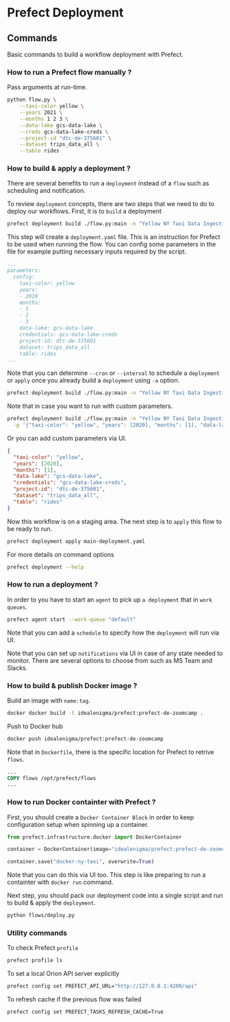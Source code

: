 # Prefect Deployment

## Commands
Basic commands to build a workflow deployment with Prefect.


### How to run a Prefect flow manually ?
Pass arguments at run-time.
```bash
python flow.py \
    --taxi-color yellow \
    --years 2021 \
    --months 1 2 3 \
    --data-lake gcs-data-lake \
    --creds gcs-data-lake-creds \
    --project-id "dtc-de-375601" \
    --dataset trips_data_all \
    --table rides
```


### How to build & apply a deployment ?
There are several benefits to run a `deployment` instead of a `flow` such as scheduling and notification.

To review `deployment` concepts, there are two steps that we need to do to deploy our workflows. First, it is to `build` a deployment
```bash
prefect deployment build ./flow.py:main -n "Yellow NY Taxi Data Ingestion"
```

This step will create a `deployment.yaml` file. This is an instruction for Prefect to be used when running the flow. You can config some parameters in the file for example putting necessary inputs required by the script.
```yaml
...
parameters:
  config:
    taxi-color: yellow
    years:
    - 2019
    months:
    - 1
    - 2
    - 3
    data-lake: gcs-data-lake
    credentials: gcs-data-lake-creds
    project-id: dtc-de-375601
    dataset: trips_data_all
    table: rides
...
```

Note that you can determine `--cron` or `--interval` to schedule a `deployment` or `apply` once you already build a `deployment` using `-a` option.
```bash
prefect deployment build ./flow.py:main -n "Yellow NY Taxi Data Ingestion" --cron "0 0 * * *" -a
```

Note that in case you want to run with custom parameters.
```bash
prefect deployment build ./flow.py:main -n "Yellow NY Taxi Data Ingestion" \
  -p '{"taxi-color": "yellow", "years": [2020], "months": [1], "data-lake": "gcs-data-lake", "credentials": "gcs-data-lake-creds", "project-id": "dtc-de-375601", "dataset": "trips_data_all", "table": "rides"}'
```

Or you can add custom parameters via UI.
```json
{
  "taxi-color": "yellow", 
  "years": [2020], 
  "months": [1], 
  "data-lake": "gcs-data-lake", 
  "credentials": "gcs-data-lake-creds", 
  "project-id": "dtc-de-375601", 
  "dataset": "trips_data_all", 
  "table": "rides"
}
```

Now this workflow is on a staging area. The next step is to `apply` this flow to be ready to run.
```bash
prefect deployment apply main-deployment.yaml
```

For more details on command options
```bash
prefect deployment --help
```


### How to run a deployment ?
In order to you have to start an `agent` to pick up `a deployment` that in `work queues`.
```bash
prefect agent start --work-queue "default"
```
Note that you can add a `schedule` to specify how the `deployment` will run via UI.

Note that you can set up `notifications` via UI in case of any state needed to monitor. There are several options to choose from such as MS Team and Slacks.


### How to build & publish Docker image ?
Build an image with `name:tag`.
```bash
docker docker build -t idealenigma/prefect:prefect-de-zoomcamp .
```

Push to Docker hub
```bash
docker push idealenigma/prefect:prefect-de-zoomcamp
```

Note that in `Dockerfile`, there is the specific location for Prefect to retrive `flows`.
```Dockerfile
...
COPY flows /opt/prefect/flows
...
```

### How to run Docker containter with Prefect ?
First, you should create a `Docker Container Block` in order to keep configuration setup when spinning up a container.
```python
from prefect.infrastructure.docker import DockerContainer

container = DockerContainer(image="idealenigma/prefect:prefect-de-zoomcamp", image_pull_policy="ALWAYS", auto_remove=True)

container.save("docker-ny-taxi", overwrite=True)
```
Note that you can do this via UI too. This step is like preparing to run a containter with `docker run` command.

Next step, you should pack our deployment code into a single script and run to build & apply the `deployment`.
```bash
python flows/deploy.py
```


### Utility commands
To check Prefect `profile`
```bash
prefect profile ls
```

To set a local Orion API server explicitly
```bash
prefect config set PREFECT_API_URL="http://127.0.0.1:4200/api"
```

To refresh cache if the previous flow was failed
```bash
prefect config set PREFECT_TASKS_REFRESH_CACHE=True
```